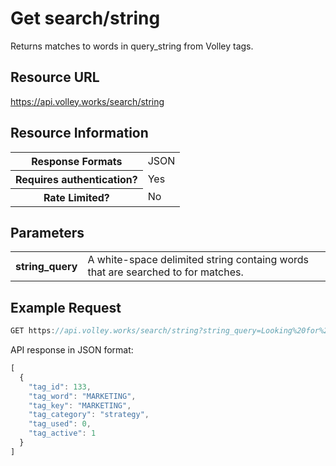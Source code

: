 # Get search/string

Returns matches to words in query_string from Volley tags.

## Resource URL

https://api.volley.works/search/string

## Resource Information

<table style="width:100%">
  <tr>
    <th>Response Formats </th>
    <td> JSON </td>
  </tr>
  <tr>
    <th> Requires authentication? </th>
    <td> Yes </td>
  </tr>
  <tr> 
    <th> Rate Limited? </th>
    <td> No </th>
</table>

## Parameters

<table style="width:100%">
  <tr>
    <th>string_query</th>
    <td>A white-space delimited string containg words that are searched to for matches. </td>
  </tr>
</table>

## Example Request

```javascript
GET https://api.volley.works/search/string?string_query=Looking%20for%20CEO%27s%20interested%20in%20marketing%20turtles
```

API response in JSON format:
```javascript
[
  {
    "tag_id": 133,
    "tag_word": "MARKETING",
    "tag_key": "MARKETING",
    "tag_category": "strategy",
    "tag_used": 0,
    "tag_active": 1
  }
]
